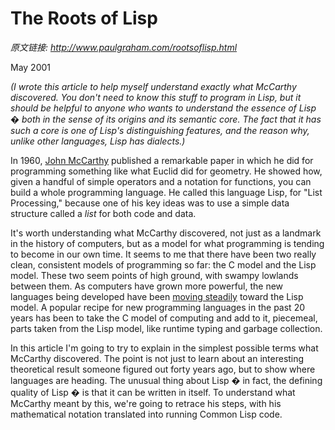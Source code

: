 # The Roots of Lisp

_原文链接: <http://www.paulgraham.com/rootsoflisp.html>_

May 2001 

_(I wrote this article to help myself understand exactly what McCarthy discovered. You don't need to know this stuff to program in Lisp, but it should be helpful to anyone who wants to understand the essence of Lisp � both in the sense of its origins and its semantic core. The fact that it has such a core is one of Lisp's distinguishing features, and the reason why, unlike other languages, Lisp has dialects.)_  
  
In 1960, [John McCarthy](http://www-formal.stanford.edu/jmc/index.html) published a remarkable paper in which he did for programming something like what Euclid did for geometry. He showed how, given a handful of simple operators and a notation for functions, you can build a whole programming language. He called this language Lisp, for "List Processing," because one of his key ideas was to use a simple data structure called a _list_ for both code and data.  
  
It's worth understanding what McCarthy discovered, not just as a landmark in the history of computers, but as a model for what programming is tending to become in our own time. It seems to me that there have been two really clean, consistent models of programming so far: the C model and the Lisp model. These two seem points of high ground, with swampy lowlands between them. As computers have grown more powerful, the new languages being developed have been [moving steadily](diff.html) toward the Lisp model. A popular recipe for new programming languages in the past 20 years has been to take the C model of computing and add to it, piecemeal, parts taken from the Lisp model, like runtime typing and garbage collection.  
  
In this article I'm going to try to explain in the simplest possible terms what McCarthy discovered. The point is not just to learn about an interesting theoretical result someone figured out forty years ago, but to show where languages are heading. The unusual thing about Lisp � in fact, the defining quality of Lisp � is that it can be written in itself. To understand what McCarthy meant by this, we're going to retrace his steps, with his mathematical notation translated into running Common Lisp code.  
  
  

